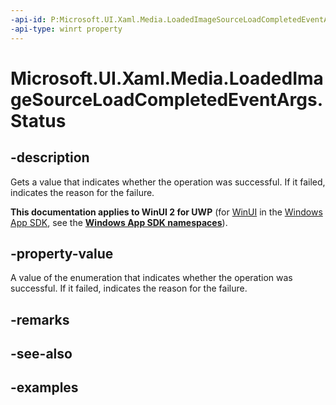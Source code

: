 ```yaml
---
-api-id: P:Microsoft.UI.Xaml.Media.LoadedImageSourceLoadCompletedEventArgs.Status
-api-type: winrt property
---
```


<!-- Property syntax.
public LoadedImageSourceLoadStatus Status { get; }
-->

# Microsoft.UI.Xaml.Media.LoadedImageSourceLoadCompletedEventArgs.Status

## -description
Gets a value that indicates whether the operation was successful. If it failed, indicates the reason for the failure.

**This documentation applies to WinUI 2 for UWP** (for [WinUI](/windows/apps/winui/winui3/) in the [Windows App SDK](/windows/apps/windows-app-sdk/), see the **[Windows App SDK namespaces](/windows/windows-app-sdk/api/winrt/)**).

## -property-value
A value of the enumeration that indicates whether the operation was successful. If it failed, indicates the reason for the failure.

## -remarks

## -see-also

## -examples

